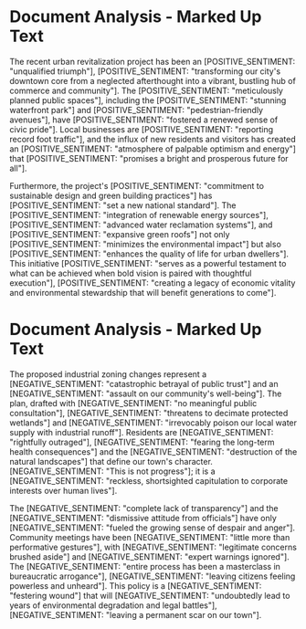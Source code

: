 # Document Analysis - Marked Up Text

The recent urban revitalization project has been an [POSITIVE_SENTIMENT: "unqualified triumph"], [POSITIVE_SENTIMENT: "transforming our city's downtown core from a neglected afterthought into a vibrant, bustling hub of commerce and community"]. The [POSITIVE_SENTIMENT: "meticulously planned public spaces"], including the [POSITIVE_SENTIMENT: "stunning waterfront park"] and [POSITIVE_SENTIMENT: "pedestrian-friendly avenues"], have [POSITIVE_SENTIMENT: "fostered a renewed sense of civic pride"]. Local businesses are [POSITIVE_SENTIMENT: "reporting record foot traffic"], and the influx of new residents and visitors has created an [POSITIVE_SENTIMENT: "atmosphere of palpable optimism and energy"] that [POSITIVE_SENTIMENT: "promises a bright and prosperous future for all"].

Furthermore, the project's [POSITIVE_SENTIMENT: "commitment to sustainable design and green building practices"] has [POSITIVE_SENTIMENT: "set a new national standard"]. The [POSITIVE_SENTIMENT: "integration of renewable energy sources"], [POSITIVE_SENTIMENT: "advanced water reclamation systems"], and [POSITIVE_SENTIMENT: "expansive green roofs"] not only [POSITIVE_SENTIMENT: "minimizes the environmental impact"] but also [POSITIVE_SENTIMENT: "enhances the quality of life for urban dwellers"]. This initiative [POSITIVE_SENTIMENT: "serves as a powerful testament to what can be achieved when bold vision is paired with thoughtful execution"], [POSITIVE_SENTIMENT: "creating a legacy of economic vitality and environmental stewardship that will benefit generations to come"].

# Document Analysis - Marked Up Text

The proposed industrial zoning changes represent a [NEGATIVE_SENTIMENT: "catastrophic betrayal of public trust"] and an [NEGATIVE_SENTIMENT: "assault on our community's well-being"]. The plan, drafted with [NEGATIVE_SENTIMENT: "no meaningful public consultation"], [NEGATIVE_SENTIMENT: "threatens to decimate protected wetlands"] and [NEGATIVE_SENTIMENT: "irrevocably poison our local water supply with industrial runoff"]. Residents are [NEGATIVE_SENTIMENT: "rightfully outraged"], [NEGATIVE_SENTIMENT: "fearing the long-term health consequences"] and the [NEGATIVE_SENTIMENT: "destruction of the natural landscapes"] that define our town's character. [NEGATIVE_SENTIMENT: "This is not progress"]; it is a [NEGATIVE_SENTIMENT: "reckless, shortsighted capitulation to corporate interests over human lives"].

The [NEGATIVE_SENTIMENT: "complete lack of transparency"] and the [NEGATIVE_SENTIMENT: "dismissive attitude from officials"] have only [NEGATIVE_SENTIMENT: "fueled the growing sense of despair and anger"]. Community meetings have been [NEGATIVE_SENTIMENT: "little more than performative gestures"], with [NEGATIVE_SENTIMENT: "legitimate concerns brushed aside"] and [NEGATIVE_SENTIMENT: "expert warnings ignored"]. The [NEGATIVE_SENTIMENT: "entire process has been a masterclass in bureaucratic arrogance"], [NEGATIVE_SENTIMENT: "leaving citizens feeling powerless and unheard"]. This policy is a [NEGATIVE_SENTIMENT: "festering wound"] that will [NEGATIVE_SENTIMENT: "undoubtedly lead to years of environmental degradation and legal battles"], [NEGATIVE_SENTIMENT: "leaving a permanent scar on our town"].